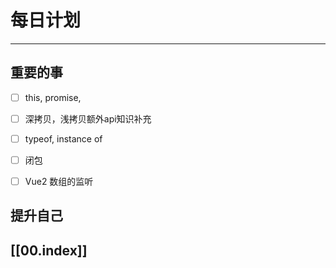 
# 每日计划
---
## 重要的事
- [ ]  this, promise, 
- [ ]  深拷贝，浅拷贝额外api知识补充
- [ ]  typeof,  instance of 
- [ ]  闭包
- [ ] Vue2 数组的监听



## 提升自己

  



## [[00.index]]










